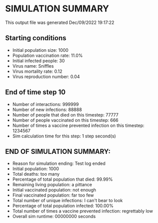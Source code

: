 # SIMULATION SUMMARY
This output file was generated Dec/09/2022 19:17:22

## Starting conditions
- Initial population size: 1000
- Population vaccination rate: 11.0%
- Initial infected people: 30
- Virus name: Sniffles
- Virus mortality rate: 0.12
- Virus reproduction number: 0.04

## End of time step 10
- Number of interactions: 999999
- Number of new infections: 88888
- Number of people that died on this timestep: 77777
- Number of people vaccinated on this timestep: 666
- Number of times a vaccine prevented infection on this timestep: 1234567 
- Sim calculation time for this step: 1 step second(s)

## END OF SIMULATION SUMMARY:
- Reason for simulation ending: Test log ended
- Initial population: 1000
- Total deaths: too many
- Percentage of total population that died: 99.99%
- Remaining living population: a pittance
- Initial vaccinated population: not enough
- Final vaccinated population: far too few
- Total number of unique infections: I can't bear to look
- Percentage of total population infected: 100.00%
- Total number of times a vaccine prevented infection: regrettably low
- Overall sim runtime: 00000000 seconds